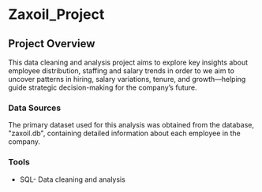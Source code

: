 # Zaxoil_Project

## Project Overview
This data cleaning and analysis project aims to explore key insights about employee distribution, staffing and salary trends in order to we aim to uncover patterns in hiring, salary variations, tenure, and growth—helping guide strategic decision-making for the company’s future.

### Data Sources
The primary dataset used for this analysis was obtained from the database, "zaxoil.db", containing detailed information about each employee in the company.

### Tools
- SQL- Data cleaning and analysis


